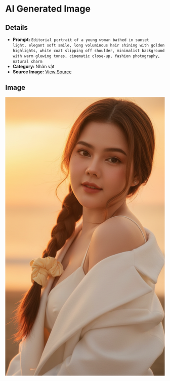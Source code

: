 # AI Generated Image

## Details
- **Prompt:** `Editorial portrait of a young woman bathed in sunset light, elegant soft smile, long voluminous hair shining with golden highlights, white coat slipping off shoulder, minimalist background with warm glowing tones, cinematic close-up, fashion photography, natural charm`
- **Category:** Nhân vật
- **Source Image:** [View Source](https://raw.githubusercontent.com/lenzcomvth/ImageLibrary/main/Female.png)

## Image
![AI Generated Image](./image-2025-10-02T18-39-59-868Z.jpg)
